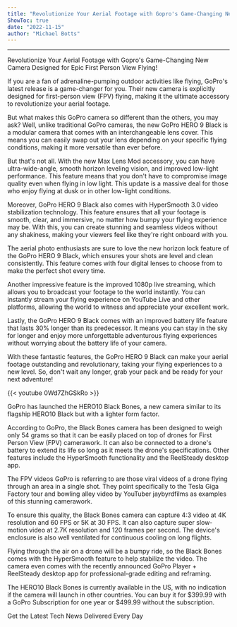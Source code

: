 ```yaml
---
title: "Revolutionize Your Aerial Footage with Gopro's Game-Changing New Camera Designed for Epic First Person View Flying!"
ShowToc: true 
date: "2022-11-15"
author: "Michael Botts"
---
```

*****
Revolutionize Your Aerial Footage with Gopro's Game-Changing New Camera Designed for Epic First Person View Flying!

If you are a fan of adrenaline-pumping outdoor activities like flying, GoPro's latest release is a game-changer for you. Their new camera is explicitly designed for first-person view (FPV) flying, making it the ultimate accessory to revolutionize your aerial footage.

But what makes this GoPro camera so different than the others, you may ask? Well, unlike traditional GoPro cameras, the new GoPro HERO 9 Black is a modular camera that comes with an interchangeable lens cover. This means you can easily swap out your lens depending on your specific flying conditions, making it more versatile than ever before.

But that's not all. With the new Max Lens Mod accessory, you can have ultra-wide-angle, smooth horizon leveling vision, and improved low-light performance. This feature means that you don't have to compromise image quality even when flying in low light. This update is a massive deal for those who enjoy flying at dusk or in other low-light conditions.

Moreover, GoPro HERO 9 Black also comes with HyperSmooth 3.0 video stabilization technology. This feature ensures that all your footage is smooth, clear, and immersive, no matter how bumpy your flying experience may be. With this, you can create stunning and seamless videos without any shakiness, making your viewers feel like they're right onboard with you.

The aerial photo enthusiasts are sure to love the new horizon lock feature of the GoPro HERO 9 Black, which ensures your shots are level and clean consistently. This feature comes with four digital lenses to choose from to make the perfect shot every time.

Another impressive feature is the improved 1080p live streaming, which allows you to broadcast your footage to the world instantly. You can instantly stream your flying experience on YouTube Live and other platforms, allowing the world to witness and appreciate your excellent work.

Lastly, the GoPro HERO 9 Black comes with an improved battery life feature that lasts 30% longer than its predecessor. It means you can stay in the sky for longer and enjoy more unforgettable adventurous flying experiences without worrying about the battery life of your camera.

With these fantastic features, the GoPro HERO 9 Black can make your aerial footage outstanding and revolutionary, taking your flying experiences to a new level. So, don't wait any longer, grab your pack and be ready for your next adventure!

{{< youtube 0Wd7ZhGSkRo >}} 




GoPro has launched the HERO10 Black Bones, a new camera similar to its flagship HERO10 Black but with a lighter form factor.

 

According to GoPro, the Black Bones camera has been designed to weigh only 54 grams so that it can be easily placed on top of drones for First Person View (FPV) camerawork. It can also be connected to a drone's battery to extend its life so long as it meets the drone's specifications. Other features include the HyperSmooth functionality and the ReelSteady desktop app.

 

The FPV videos GoPro is referring to are those viral videos of a drone flying through an area in a single shot. They point specifically to the Tesla Giga Factory tour and bowling alley video by YouTuber jaybyrdfilms as examples of this stunning camerawork.

 

To ensure this quality, the Black Bones camera can capture 4:3 video at 4K resolution and 60 FPS or 5K at 30 FPS. It can also capture super slow-motion video at 2.7K resolution and 120 frames per second. The device's enclosure is also well ventilated for continuous cooling on long flights.

 

Flying through the air on a drone will be a bumpy ride, so the Black Bones comes with the HyperSmooth feature to help stabilize the video. The camera even comes with the recently announced GoPro Player + ReelSteady desktop app for professional-grade editing and reframing.

 

The HERO10 Black Bones is currently available in the US, with no indication if the camera will launch in other countries. You can buy it for $399.99 with a GoPro Subscription for one year or $499.99 without the subscription.

 

Get the Latest Tech News Delivered Every Day




